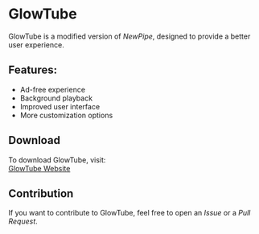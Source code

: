# GlowTube

GlowTube is a modified version of *NewPipe*, designed to provide a better user experience.

## Features:
- Ad-free experience  
- Background playback  
- Improved user interface  
- More customization options  

## Download
To download GlowTube, visit:  
[GlowTube Website](https://sites.google.com/view/glowtube)

## Contribution
If you want to contribute to GlowTube, feel free to open an *Issue* or a *Pull Request*.
